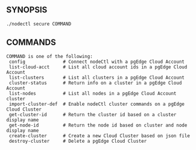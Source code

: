## SYNOPSIS
    ./nodectl secure COMMAND
 
## COMMANDS
    COMMAND is one of the following:
     config              # Connect nodeCtl with a pgEdge Cloud Account
     list-cloud-acct     # List all cloud account ids in a pgEdge Cloud Account
     list-clusters       # List all clusters in a pgEdge Cloud Account
     cluster-status      # Return info on a cluster in a pgEdge Cloud Account
     list-nodes          # List all nodes in a pgEdge Cloud Account cluster
     import-cluster-def  # Enable nodeCtl cluster commands on a pgEdge Cloud Cluster
     get-cluster-id      # Return the cluster id based on a cluster display name
     get-node-id         # Return the node id based on cluster and node display name
     create-cluster      # Create a new Cloud Cluster based on json file
     destroy-cluster     # Delete a pgEdge Cloud Cluster
